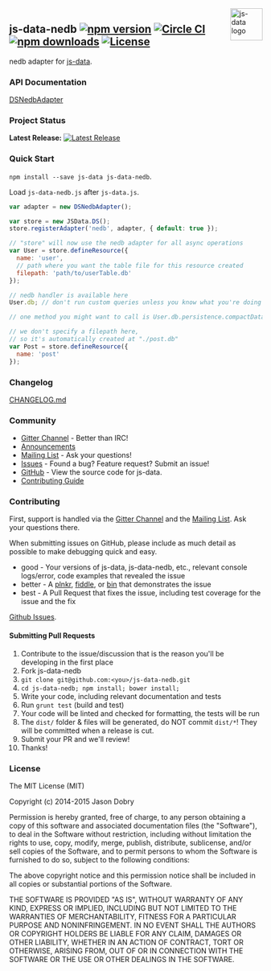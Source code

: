 <img src="https://raw.githubusercontent.com/js-data/js-data/master/js-data.png" alt="js-data logo" title="js-data" align="right" width="64" height="64" />

## js-data-nedb [![npm version](https://img.shields.io/npm/v/js-data-nedb.svg?style=flat-square)](https://www.npmjs.org/package/js-data-nedb) [![Circle CI](https://img.shields.io/circleci/project/js-data/js-data-nedb/master.svg?style=flat-square)](https://circleci.com/gh/js-data/js-data-nedb/tree/master) [![npm downloads](https://img.shields.io/npm/dm/js-data-nedb.svg?style=flat-square)](https://www.npmjs.org/package/js-data-nedb) [![License](https://img.shields.io/badge/license-MIT-blue.svg?style=flat-square)](https://github.com/js-data/js-data-nedb/blob/master/LICENSE)

nedb adapter for [js-data](http://www.js-data.io/).

### API Documentation
[DSNedbAdapter](http://www.js-data.io/docs/dsnedbadapter)

### Project Status

__Latest Release:__ [![Latest Release](https://img.shields.io/github/release/js-data/js-data-nedb.svg?style=flat-square)](https://github.com/js-data/js-data-nedb/releases)

### Quick Start
`npm install --save js-data js-data-nedb`.

Load `js-data-nedb.js` after `js-data.js`.

```js
var adapter = new DSNedbAdapter();

var store = new JSData.DS();
store.registerAdapter('nedb', adapter, { default: true });

// "store" will now use the nedb adapter for all async operations
var User = store.defineResource({
  name: 'user',
  // path where you want the table file for this resource created
  filepath: 'path/to/userTable.db'
});

// nedb handler is available here
User.db; // don't run custom queries unless you know what you're doing

// one method you might want to call is User.db.persistence.compactDatafile()

// we don't specify a filepath here,
// so it's automatically created at "./post.db"
var Post = store.defineResource({
  name: 'post'
});
```

### Changelog
[CHANGELOG.md](https://github.com/js-data/js-data-nedb/blob/master/CHANGELOG.md)

### Community
- [Gitter Channel](https://gitter.im/js-data/js-data) - Better than IRC!
- [Announcements](http://www.js-data.io/blog)
- [Mailing List](https://groups.io/org/groupsio/jsdata) - Ask your questions!
- [Issues](https://github.com/js-data/js-data-nedb/issues) - Found a bug? Feature request? Submit an issue!
- [GitHub](https://github.com/js-data/js-data-nedb) - View the source code for js-data.
- [Contributing Guide](https://github.com/js-data/js-data-nedb/blob/master/CONTRIBUTING.md)

### Contributing

First, support is handled via the [Gitter Channel](https://gitter.im/js-data/js-data) and the [Mailing List](https://groups.io/org/groupsio/jsdata). Ask your questions there.

When submitting issues on GitHub, please include as much detail as possible to make debugging quick and easy.

- good - Your versions of js-data, js-data-nedb, etc., relevant console logs/error, code examples that revealed the issue
- better - A [plnkr](http://plnkr.co/), [fiddle](http://jsfiddle.net/), or [bin](http://jsbin.com/?html,output) that demonstrates the issue
- best - A Pull Request that fixes the issue, including test coverage for the issue and the fix

[Github Issues](https://github.com/js-data/js-data-nedb/issues).

#### Submitting Pull Requests

1. Contribute to the issue/discussion that is the reason you'll be developing in the first place
1. Fork js-data-nedb
1. `git clone git@github.com:<you>/js-data-nedb.git`
1. `cd js-data-nedb; npm install; bower install;`
1. Write your code, including relevant documentation and tests
1. Run `grunt test` (build and test)
1. Your code will be linted and checked for formatting, the tests will be run
1. The `dist/` folder & files will be generated, do NOT commit `dist/*`! They will be committed when a release is cut.
1. Submit your PR and we'll review!
1. Thanks!

### License

The MIT License (MIT)

Copyright (c) 2014-2015 Jason Dobry

Permission is hereby granted, free of charge, to any person obtaining a copy
of this software and associated documentation files (the "Software"), to deal
in the Software without restriction, including without limitation the rights
to use, copy, modify, merge, publish, distribute, sublicense, and/or sell
copies of the Software, and to permit persons to whom the Software is
furnished to do so, subject to the following conditions:

The above copyright notice and this permission notice shall be included in all
copies or substantial portions of the Software.

THE SOFTWARE IS PROVIDED "AS IS", WITHOUT WARRANTY OF ANY KIND, EXPRESS OR
IMPLIED, INCLUDING BUT NOT LIMITED TO THE WARRANTIES OF MERCHANTABILITY,
FITNESS FOR A PARTICULAR PURPOSE AND NONINFRINGEMENT. IN NO EVENT SHALL THE
AUTHORS OR COPYRIGHT HOLDERS BE LIABLE FOR ANY CLAIM, DAMAGES OR OTHER
LIABILITY, WHETHER IN AN ACTION OF CONTRACT, TORT OR OTHERWISE, ARISING FROM,
OUT OF OR IN CONNECTION WITH THE SOFTWARE OR THE USE OR OTHER DEALINGS IN THE
SOFTWARE.
